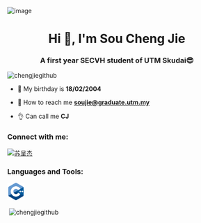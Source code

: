 ![image](https://github.com/Chengjiegithub/Chengjiegithub/assets/148413198/0f1b7118-a039-4601-ba30-a16381828d18)

<h1 align="center">Hi 👋, I'm Sou Cheng Jie</h1>
<h3 align="center">A first year SECVH student of UTM Skudai😎</h3>

<p align="left"> <img src="https://komarev.com/ghpvc/?username=chengjiegithub&label=Profile%20views&color=0e75b6&style=flat-square" alt="chengjiegithub" /> </p>

- 📆 My birthday is **18/02/2004**

- 📧 How to reach me **soujie@graduate.utm.my**

- 👌 Can call me **CJ**

<h3 align="left">Connect with me:</h3>
<p align="left">
<a href="https://fb.com/苏呈杰" target="blank"><img align="center" src="https://raw.githubusercontent.com/rahuldkjain/github-profile-readme-generator/master/src/images/icons/Social/facebook.svg" alt="苏呈杰" height="30" width="40" /></a>
</p>

<h3 align="left">Languages and Tools:</h3>
<p align="left"> <a href="https://www.w3schools.com/cpp/" target="_blank" rel="noreferrer"> <img src="https://raw.githubusercontent.com/devicons/devicon/master/icons/cplusplus/cplusplus-original.svg" alt="cplusplus" width="40" height="40"/> </a> </p>

<p>&nbsp;<img align="center" src="https://github-readme-stats.vercel.app/api?username=chengjiegithub&show_icons=true&theme=radical&locale=en" alt="chengjiegithub" /></p>
